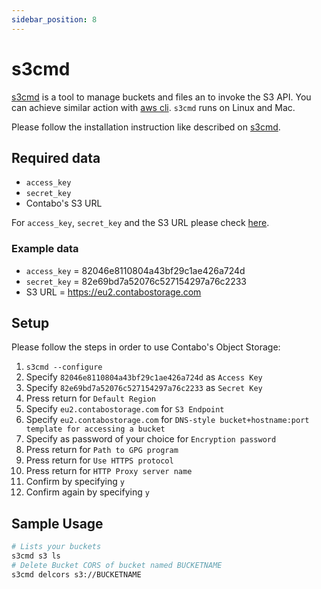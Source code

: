 ```yaml
---
sidebar_position: 8
---
```


# s3cmd

[s3cmd](https://s3tools.org/s3cmd) is a tool to manage buckets and files an to invoke the S3 API. You can achieve similar action with [aws cli](/docs/products/Object-Storage/Tools/aws-cli). `s3cmd` runs on Linux and Mac.

Please follow the installation instruction like described on [s3cmd](https://s3tools.org/s3cmd).

## Required data

* `access_key`
* `secret_key`
* Contabo's S3 URL

For `access_key`, `secret_key` and the S3 URL please check [here](/docs/products/Object-Storage/s3-connection-settings).

### Example data

* `access_key` = 82046e8110804a43bf29c1ae426a724d
* `secret_key` = 82e69bd7a52076c527154297a76c2233
* S3 URL = https://eu2.contabostorage.com

## Setup

Please follow the steps in order to use Contabo's Object Storage:

1. `s3cmd --configure`
2. Specify `82046e8110804a43bf29c1ae426a724d` as `Access Key`
3. Specify `82e69bd7a52076c527154297a76c2233` as `Secret Key`
4. Press return for `Default Region`
5. Specify `eu2.contabostorage.com` for `S3 Endpoint`
6. Specify `eu2.contabostorage.com` for `DNS-style bucket+hostname:port template for accessing a bucket`
7. Specify as password of your choice for `Encryption password`
8. Press return for `Path to GPG program`
9. Press return for `Use HTTPS protocol`
10. Press return for `HTTP Proxy server name`
11. Confirm by specifying `y`
12. Confirm again by specifying `y`

## Sample Usage

```bash
# Lists your buckets
s3cmd s3 ls
# Delete Bucket CORS of bucket named BUCKETNAME
s3cmd delcors s3://BUCKETNAME
```
